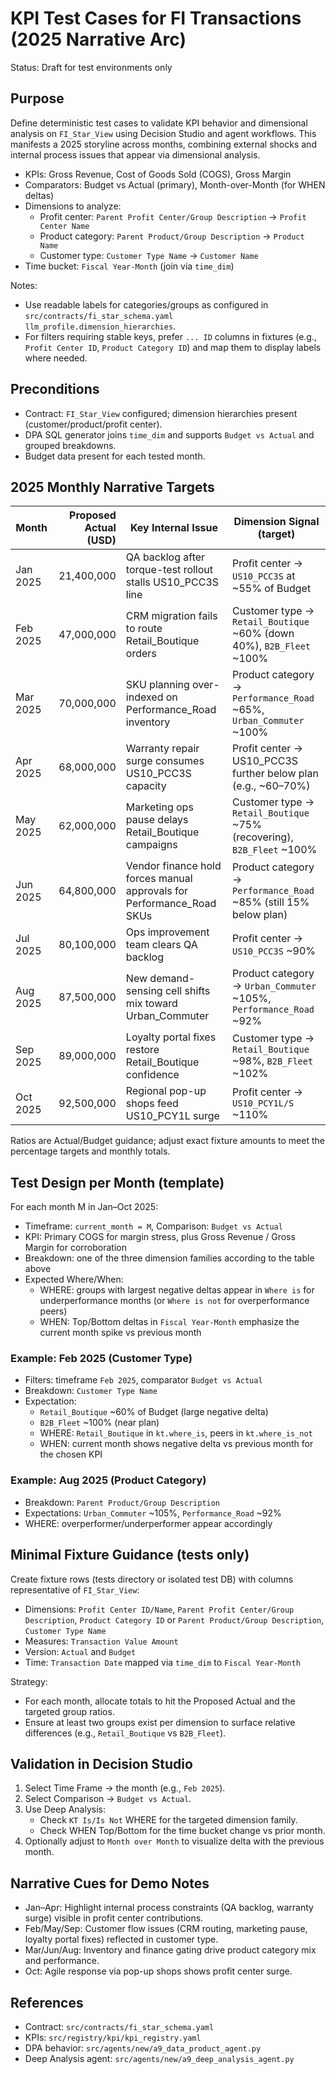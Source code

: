 # KPI Test Cases for FI Transactions (2025 Narrative Arc)

Status: Draft for test environments only

## Purpose
Define deterministic test cases to validate KPI behavior and dimensional analysis on `FI_Star_View` using Decision Studio and agent workflows. This manifests a 2025 storyline across months, combining external shocks and internal process issues that appear via dimensional analysis.

- KPIs: Gross Revenue, Cost of Goods Sold (COGS), Gross Margin
- Comparators: Budget vs Actual (primary), Month-over-Month (for WHEN deltas)
- Dimensions to analyze:
  - Profit center: `Parent Profit Center/Group Description` → `Profit Center Name`
  - Product category: `Parent Product/Group Description` → `Product Name`
  - Customer type: `Customer Type Name` → `Customer Name`
- Time bucket: `Fiscal Year-Month` (join via `time_dim`)

Notes:
- Use readable labels for categories/groups as configured in `src/contracts/fi_star_schema.yaml` `llm_profile.dimension_hierarchies`.
- For filters requiring stable keys, prefer `... ID` columns in fixtures (e.g., `Profit Center ID`, `Product Category ID`) and map them to display labels where needed.

## Preconditions
- Contract: `FI_Star_View` configured; dimension hierarchies present (customer/product/profit center).
- DPA SQL generator joins `time_dim` and supports `Budget vs Actual` and grouped breakdowns.
- Budget data present for each tested month.

## 2025 Monthly Narrative Targets
| Month | Proposed Actual (USD) | Key Internal Issue | Dimension Signal (target) |
|------|------------------------:|--------------------|----------------------------|
| Jan 2025 | 21,400,000 | QA backlog after torque-test rollout stalls US10_PCC3S line | Profit center → `US10_PCC3S` at ~55% of Budget |
| Feb 2025 | 47,000,000 | CRM migration fails to route Retail_Boutique orders | Customer type → `Retail_Boutique` ~60% (down 40%), `B2B_Fleet` ~100% |
| Mar 2025 | 70,000,000 | SKU planning over-indexed on Performance_Road inventory | Product category → `Performance_Road` ~65%, `Urban_Commuter` ~100% |
| Apr 2025 | 68,000,000 | Warranty repair surge consumes US10_PCC3S capacity | Profit center → US10_PCC3S further below plan (e.g., ~60–70%) |
| May 2025 | 62,000,000 | Marketing ops pause delays Retail_Boutique campaigns | Customer type → `Retail_Boutique` ~75% (recovering), `B2B_Fleet` ~100% |
| Jun 2025 | 64,800,000 | Vendor finance hold forces manual approvals for Performance_Road SKUs | Product category → `Performance_Road` ~85% (still 15% below plan) |
| Jul 2025 | 80,100,000 | Ops improvement team clears QA backlog | Profit center → `US10_PCC3S` ~90% |
| Aug 2025 | 87,500,000 | New demand-sensing cell shifts mix toward Urban_Commuter | Product category → `Urban_Commuter` ~105%, `Performance_Road` ~92% |
| Sep 2025 | 89,000,000 | Loyalty portal fixes restore Retail_Boutique confidence | Customer type → `Retail_Boutique` ~98%, `B2B_Fleet` ~102% |
| Oct 2025 | 92,500,000 | Regional pop-up shops feed US10_PCY1L surge | Profit center → `US10_PCY1L/S` ~110% |

Ratios are Actual/Budget guidance; adjust exact fixture amounts to meet the percentage targets and monthly totals.

## Test Design per Month (template)
For each month M in Jan–Oct 2025:

- Timeframe: `current_month = M`, Comparison: `Budget vs Actual`
- KPI: Primary COGS for margin stress, plus Gross Revenue / Gross Margin for corroboration
- Breakdown: one of the three dimension families according to the table above
- Expected Where/When:
  - WHERE: groups with largest negative deltas appear in `Where is` for underperformance months (or `Where is not` for overperformance peers)
  - WHEN: Top/Bottom deltas in `Fiscal Year-Month` emphasize the current month spike vs previous month

### Example: Feb 2025 (Customer Type)
- Filters: timeframe `Feb 2025`, comparator `Budget vs Actual`
- Breakdown: `Customer Type Name`
- Expectation:
  - `Retail_Boutique` ~60% of Budget (large negative delta)
  - `B2B_Fleet` ~100% (near plan)
  - WHERE: `Retail_Boutique` in `kt.where_is`, peers in `kt.where_is_not`
  - WHEN: current month shows negative delta vs previous month for the chosen KPI

### Example: Aug 2025 (Product Category)
- Breakdown: `Parent Product/Group Description`
- Expectations: `Urban_Commuter` ~105%, `Performance_Road` ~92%
- WHERE: overperformer/underperformer appear accordingly

## Minimal Fixture Guidance (tests only)
Create fixture rows (tests directory or isolated test DB) with columns representative of `FI_Star_View`:

- Dimensions: `Profit Center ID/Name`, `Parent Profit Center/Group Description`, `Product Category ID` or `Parent Product/Group Description`, `Customer Type Name`
- Measures: `Transaction Value Amount`
- Version: `Actual` and `Budget`
- Time: `Transaction Date` mapped via `time_dim` to `Fiscal Year-Month`

Strategy:
- For each month, allocate totals to hit the Proposed Actual and the targeted group ratios.
- Ensure at least two groups exist per dimension to surface relative differences (e.g., `Retail_Boutique` vs `B2B_Fleet`).

## Validation in Decision Studio
1. Select Time Frame → the month (e.g., `Feb 2025`).
2. Select Comparison → `Budget vs Actual`.
3. Use Deep Analysis:
   - Check `KT Is/Is Not` WHERE for the targeted dimension family.
   - Check WHEN Top/Bottom for the time bucket change vs prior month.
4. Optionally adjust to `Month over Month` to visualize delta with the previous month.

## Narrative Cues for Demo Notes
- Jan–Apr: Highlight internal process constraints (QA backlog, warranty surge) visible in profit center contributions.
- Feb/May/Sep: Customer flow issues (CRM routing, marketing pause, loyalty portal fixes) reflected in customer type.
- Mar/Jun/Aug: Inventory and finance gating drive product category mix and performance.
- Oct: Agile response via pop-up shops shows profit center surge.

## References
- Contract: `src/contracts/fi_star_schema.yaml`
- KPIs: `src/registry/kpi/kpi_registry.yaml`
- DPA behavior: `src/agents/new/a9_data_product_agent.py`
- Deep Analysis agent: `src/agents/new/a9_deep_analysis_agent.py`
